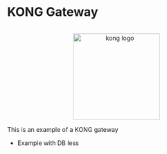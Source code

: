 # KONG Gateway

<img href="https://appinventiv.com/wp-content/uploads/sites/1/2019/12/KONG-API-Management-Platform.png">
</img>

<p align="center">
  <a href="https://docs.konghq.com/" target="blank"><img src="https://konghq.com/wp-content/uploads/2018/08/kong-combination-mark-color-256px.png" width="200" alt="kong logo" /></a>
</p>

This is an example of a KONG gateway

- Example with DB less
